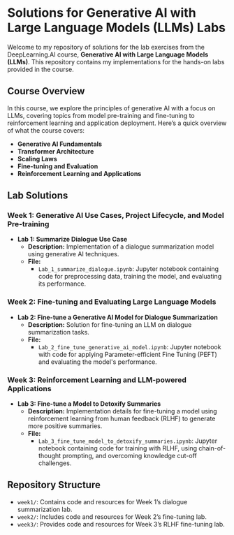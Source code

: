 # Solutions for Generative AI with Large Language Models (LLMs) Labs

Welcome to my repository of solutions for the lab exercises from the DeepLearning.AI course, **Generative AI with Large Language Models (LLMs)**. This repository contains my implementations for the hands-on labs provided in the course.

## Course Overview

In this course, we explore the principles of generative AI with a focus on LLMs, covering topics from model pre-training and fine-tuning to reinforcement learning and application deployment. Here’s a quick overview of what the course covers:

- **Generative AI Fundamentals**
- **Transformer Architecture**
- **Scaling Laws**
- **Fine-tuning and Evaluation**
- **Reinforcement Learning and Applications**

## Lab Solutions

### Week 1: Generative AI Use Cases, Project Lifecycle, and Model Pre-training

- **Lab 1: Summarize Dialogue Use Case**
  - **Description:** Implementation of a dialogue summarization model using generative AI techniques.
  - **File:** 
    - `Lab_1_summarize_dialogue.ipynb`: Jupyter notebook containing code for preprocessing data, training the model, and evaluating its performance.

### Week 2: Fine-tuning and Evaluating Large Language Models

- **Lab 2: Fine-tune a Generative AI Model for Dialogue Summarization**
  - **Description:** Solution for fine-tuning an LLM on dialogue summarization tasks.
  - **File:** 
    - `Lab_2_fine_tune_generative_ai_model.ipynb`: Jupyter notebook with code for applying Parameter-efficient Fine Tuning (PEFT) and evaluating the model's performance.

### Week 3: Reinforcement Learning and LLM-powered Applications

- **Lab 3: Fine-tune a Model to Detoxify Summaries**
  - **Description:** Implementation details for fine-tuning a model using reinforcement learning from human feedback (RLHF) to generate more positive summaries.
  - **File:** 
    - `Lab_3_fine_tune_model_to_detoxify_summaries.ipynb`: Jupyter notebook containing code for training with RLHF, using chain-of-thought prompting, and overcoming knowledge cut-off challenges.

## Repository Structure

- `week1/`: Contains code and resources for Week 1’s dialogue summarization lab.
- `week2/`: Includes code and resources for Week 2’s fine-tuning lab.
- `week3/`: Provides code and resources for Week 3’s RLHF fine-tuning lab.


